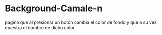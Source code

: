 # Background-Camale-n
pagina que al presionar un botón cambia el color de fondo y que a su vez muestra el nombre de dicho color
